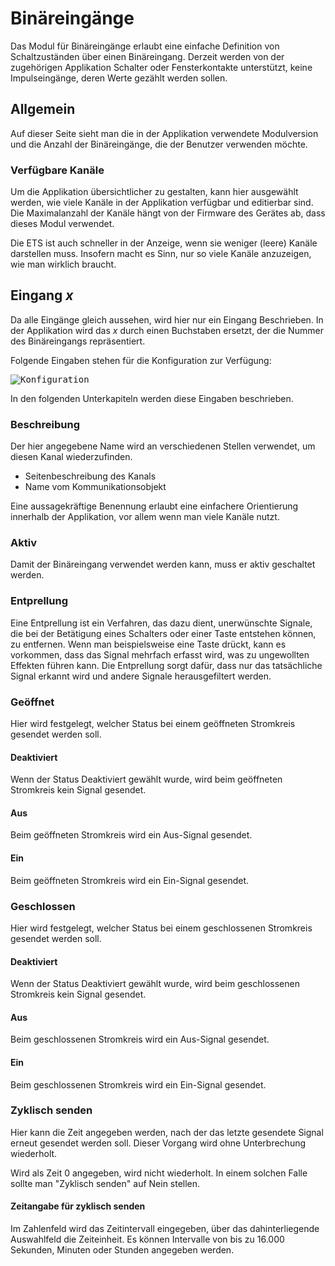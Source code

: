 # **Binäreingänge**

<!-- DOC HelpContext="Dokumentation" -->
Das Modul für Binäreingänge erlaubt eine einfache Definition von Schaltzuständen über einen Binäreingang. Derzeit werden von der zugehörigen Applikation Schalter oder Fensterkontakte unterstützt, keine Impulseingänge, deren Werte gezählt werden sollen.
<!-- DOCEND -->

## **Allgemein**

Auf dieser Seite sieht man die in der Applikation verwendete Modulversion und die Anzahl der Binäreingänge, die der Benutzer verwenden möchte.

### **Verfügbare Kanäle**

Um die Applikation übersichtlicher zu gestalten, kann hier ausgewählt werden, wie viele Kanäle in der Applikation verfügbar und editierbar sind. Die Maximalanzahl der Kanäle hängt von der Firmware des Gerätes ab, dass dieses Modul verwendet.

Die ETS ist auch schneller in der Anzeige, wenn sie weniger (leere) Kanäle darstellen muss. Insofern macht es Sinn, nur so viele Kanäle anzuzeigen, wie man wirklich braucht.

## **Eingang *x***

Da alle Eingänge gleich aussehen, wird hier nur ein Eingang Beschrieben. In der Applikation wird das *x* durch einen Buchstaben ersetzt, der die Nummer des Binäreingangs repräsentiert.

Folgende Eingaben stehen für die Konfiguration zur Verfügung:

<kbd>![Konfiguration](Screenshot%201.png)</kbd>

In den folgenden Unterkapiteln werden diese Eingaben beschrieben.

<!-- DOC -->
### **Beschreibung**

Der hier angegebene Name wird an verschiedenen Stellen verwendet, um diesen Kanal wiederzufinden.

* Seitenbeschreibung des Kanals
* Name vom Kommunikationsobjekt

Eine aussagekräftige Benennung erlaubt eine einfachere Orientierung innerhalb der Applikation, vor allem wenn man viele Kanäle nutzt.


<!-- DOC -->
### **Aktiv**

Damit der Binäreingang verwendet werden kann, muss er aktiv geschaltet werden.

<!-- DOC -->
### **Entprellung**

Eine Entprellung ist ein Verfahren, das dazu dient, unerwünschte Signale, die bei der Betätigung eines Schalters oder einer Taste entstehen können, zu entfernen. Wenn man beispielsweise eine Taste drückt, kann es vorkommen, dass das Signal mehrfach erfasst wird, was zu ungewollten Effekten führen kann. Die Entprellung sorgt dafür, dass nur das tatsächliche Signal erkannt wird und andere Signale herausgefiltert werden.

<!-- DOC -->
### **Geöffnet**

Hier wird festgelegt, welcher Status bei einem geöffneten Stromkreis gesendet werden soll.

#### **Deaktiviert**

Wenn der Status Deaktiviert gewählt wurde, wird beim geöffneten Stromkreis kein Signal gesendet.

#### **Aus**

Beim geöffneten Stromkreis wird ein Aus-Signal gesendet.

#### **Ein**

Beim geöffneten Stromkreis wird ein Ein-Signal gesendet.


<!-- DOC -->
### **Geschlossen**

Hier wird festgelegt, welcher Status bei einem geschlossenen Stromkreis gesendet werden soll.

#### **Deaktiviert**

Wenn der Status Deaktiviert gewählt wurde, wird beim geschlossenen Stromkreis kein Signal gesendet.

#### **Aus**

Beim geschlossenen Stromkreis wird ein Aus-Signal gesendet.

#### **Ein**

Beim geschlossenen Stromkreis wird ein Ein-Signal gesendet.

<!-- DOC -->
### **Zyklisch senden**

Hier kann die Zeit angegeben werden, nach der das letzte gesendete Signal erneut gesendet werden soll. Dieser Vorgang wird ohne Unterbrechung wiederholt.

Wird als Zeit 0 angegeben, wird nicht wiederholt. In einem solchen Falle sollte man "Zyklisch senden" auf Nein stellen.

#### **Zeitangabe für zyklisch senden**

Im Zahlenfeld wird das Zeitintervall eingegeben, über das dahinterliegende Auswahlfeld die Zeiteinheit. Es können Intervalle von bis zu 16.000 Sekunden, Minuten oder Stunden angegeben werden.


